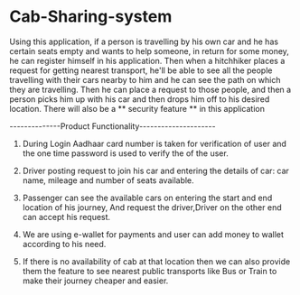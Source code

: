 # Cab-Sharing-system


Using this application, if a person is travelling by his own car and he has certain seats empty and wants to help someone, in return for some money, he can register himself in his application. Then when a hitchhiker places a request for getting nearest transport, he'll be able to see all the people travelling with their cars nearby to him and he can see the path on which they are travelling. Then he can place a request to those people, and then a person picks him up with his car and then drops him off to his desired location.
There will also be a ** security feature ** in this application

--------------Product Functionality---------------------

1) During Login Aadhaar card number is taken for verification of user and the one time password is used to verify the of the user.

2) Driver posting request to join his car and entering the details of car: car name, mileage and number of seats available. 

3) Passenger can see the available cars on entering the start and end location of his journey, And request the driver,Driver on the other end can accept his request.

4) We are using e-wallet for payments and user can add money to wallet according to his need.

5) If there is no availability of cab at that location then we can also provide them the feature to see nearest public transports like Bus or Train to make their journey cheaper and easier.
